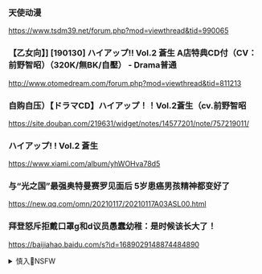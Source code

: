 ### 天使动漫
https://www.tsdm39.net/forum.php?mod=viewthread&tid=990065

### 【乙女向】] [190130] ハイアップ!! Vol.2 蒼生 A店特典CD付（CV：前野智昭）（320K/無BK/自壓） - Drama普通
http://www.otomedream.com/forum.php?mod=viewthread&tid=811213

### 自购自压）【ドラマCD】ハイアップ！！Vol.2蒼生（cv.前野智昭
https://site.douban.com/219631/widget/notes/14577201/note/757219011/

### ハイアップ! ! Vol.2 蒼生
https://www.xiami.com/album/yhWOHva78d5

### 与“光之国”最强奥特曼赛罗见面后 5岁患癌男孩精神都变好了
https://new.qq.com/omn/20210117/20210117A03ASL00.html

### 拜登怒斥拒戴口罩g和d议员愚蠢幼稚：是时候该长大了！
https://baijiahao.baidu.com/s?id=1689029148874484890

<details><summary>慎入🔞NSFW</summary>

Not Safe For Work
<img src="https://upload.wikimedia.org/wikipedia/commons/thumb/d/d3/Biohazard_Symbol_Specification.png/210px-Biohazard_Symbol_Specification.png">

<details><summary><b>风险自理Use At Your Own Risk🈲</summary>

### 倒查20年”挖出75岁贪官，警示滥q者别幻想安全着陆
http://baijiahao.baidu.com/s?id=1689124721055652272

### d员干部如何才能“安全着陆
http://news.eastday.com/eastday/13news/auto/news/china/20170728/u7ai6968592.html

### j报：对中高级领d干部，不能因位高q大就让其“安全着陆
https://www.thepaper.cn/newsDetail_forward_1288071

</details>
</details>
